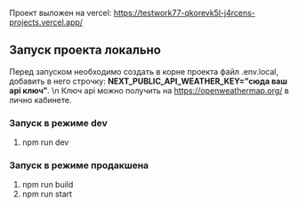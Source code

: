 Проект выложен на vercel: https://testwork77-qkorevk5l-j4rcens-projects.vercel.app/

## Запуск проекта локально

Перед запуском необходимо создать в корне проекта файл .env.local, добавить в него строчку:  **NEXT_PUBLIC_API_WEATHER_KEY=”сюда ваш api ключ”**. \n Ключ api можно получить на https://openweathermap.org/ в лично кабинете.

### Запуск в режиме dev
1) npm run dev

### Запуск в режиме продакшена
1) npm run build
2) npm run start
